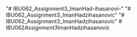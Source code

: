 "# IBU062_Assignment3_ImanHad-ihasanovi-" 
"# IBU062_Assignment3_ImanHadzihasanovic" 
"# IBU062_Assignment3_ImanHadzihasanovic" 
#   I B U 0 6 2 _ A s s i g n m e n t 3 _ I m a n H a d z i h a s a n o v i c  
 